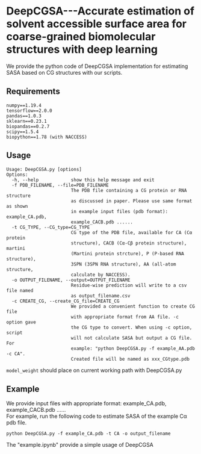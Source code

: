 # DeepCGSA---Accurate estimation of solvent accessible surface area for coarse-grained biomolecular structures with deep learning
We provide the python code of DeepCGSA implementation for estimating SASA based on CG structures with our scripts.
## Requirements
```
numpy==1.19.4  
tensorflow==2.0.0  
pandas==1.0.3  
sklearn==0.23.1  
biopandas==0.2.7  
scipy==1.5.4  
biopython==1.78 (with NACCESS)
```
## Usage
```
Usage: DeepCGSA.py [options]
Options:
  -h, --help            show this help message and exit
  -f PDB_FILENAME, --file=PDB_FILENAME
                        The PDB file containing a CG protein or RNA structure
                        as discussed in paper. Please use same format as shown
                        in example input files (pdb format): example_CA.pdb,
                        example_CACB.pdb ......
  -t CG_TYPE, --CG_type=CG_TYPE
                        CG type of the PDB file, available for CA (Cα protein
                        structure), CACB (Cα-Cβ protein structure), martini
                        (Martini protein strcture), P (P-based RNA structure),
                        3SPN (3SPN RNA structure), AA (all-atom structure,
                        calculate by NACCESS). 
  -o OUTPUT_FILENAME, --output=OUTPUT_FILENAME
                        Residue-wise prediction will write to a csv file named
                        as output_filename.csv
  -c CREATE_CG, --create_CG_file=CREATE_CG
                        We provided a convenient function to create CG file
                        with appropriate format from AA file. -c option gave
                        the CG type to convert. When using -c option, script
                        will not calculate SASA but output a CG file. For
                        example: "python DeepCGSA.py -f example_AA.pdb -c CA".
                        Created file will be named as xxx_CGtype.pdb
```
`model_weight` should place on current working path with DeepCGSA.py
## Example
We provide input files with appropriate format: example_CA.pdb, example_CACB.pdb ......   
For example, run the following code to estimate SASA of the example Cα pdb file.
```
python DeepCGSA.py -f example_CA.pdb -t CA -o output_filename
```
The "example.ipynb" provide a simple usage of DeepCGSA





